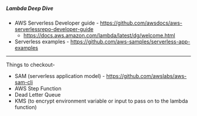 
##### Lambda Deep Dive



- AWS Serverless Developer guide - https://github.com/awsdocs/aws-serverlessrepo-developer-guide
  - https://docs.aws.amazon.com/lambda/latest/dg/welcome.html
- Serverless examples - https://github.com/aws-samples/serverless-app-examples
  
  
  
  
--- 
Things to checkout-
- SAM (serverless application model) - https://github.com/awslabs/aws-sam-cli
- AWS Step Function
- Dead Letter Queue
- KMS (to encrypt environment variable or input to pass on to the lambda function)